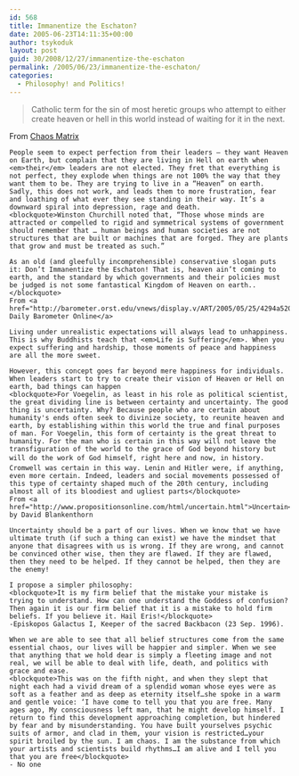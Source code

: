 ```yaml
---
id: 568
title: Immanentize the Eschaton?
date: 2005-06-23T14:11:35+00:00
author: tsykoduk
layout: post
guid: 30/2008/12/27/immanentize-the-eschaton
permalink: /2005/06/23/immanentize-the-eschaton/
categories:
  - Philosophy! and Politics!
---
```

<blockquote>Catholic term for the sin of most heretic groups who attempt to either create heaven or hell in this world instead of waiting for it in the next.</blockquote>
	From <a href="http://www.chaosmatrix.org/library/chaos/texts/ite.html">Chaos Matrix</a>

	People seem to expect perfection from their leaders – they want Heaven on Earth, but complain that they are living in Hell on earth when <em>their</em> leaders are not elected. They fret that everything is not perfect, they explode when things are not 100% the way that they want them to be. They are trying to live in a “Heaven” on earth. Sadly, this does not work, and leads them to more frustration, fear and loathing of what ever they see standing in their way. It’s a downward spiral into depression, rage and death.
	<blockquote>Winston Churchill noted that, “Those whose minds are attracted or compelled to rigid and symmetrical systems of government should remember that … human beings and human societies are not structures that are built or machines that are forged. They are plants that grow and must be treated as such.”

	As an old (and gleefully incomprehensible) conservative slogan puts it: Don’t Immanentize the Eschaton! That is, heaven ain’t coming to earth, and the standard by which governments and their policies must be judged is not some fantastical Kingdom of Heaven on earth..</blockquote>
	From <a href="http://barometer.orst.edu/vnews/display.v/ART/2005/05/25/4294a5209a99e">The Daily Barometer Online</a>

	Living under unrealistic expectations will always lead to unhappiness. This is why Buddhists teach that <em>Life is Suffering</em>. When you expect suffering and hardship, those moments of peace and happiness are all the more sweet.

	However, this concept goes far beyond mere happiness for individuals. When leaders start to try to create their vision of Heaven or Hell on earth, bad things can happen
	<blockquote>For Voegelin, as least in his role as political scientist, the great dividing line is between certainty and uncertainty. The good thing is uncertainty. Why? Because people who are certain about humanity's ends often seek to divinize society, to reunite heaven and earth, by establishing within this world the true and final purposes of man. For Voegelin, this form of certainty is the great threat to humanity. For the man who is certain in this way will not leave the transfiguration of the world to the grace of God beyond history but will do the work of God himself, right here and now, in history. Cromwell was certain in this way. Lenin and Hitler were, if anything, even more certain. Indeed, leaders and social movements possessed of this type of certainty shaped much of the 20th century, including almost all of its bloodiest and ugliest parts</blockquote>
	From <a href="http://www.propositionsonline.com/html/uncertain.html">Uncertain</a> by David Blankenthorn

	Uncertainty should be a part of our lives. When we know that we have ultimate truth (if such a thing can exist) we have the mindset that anyone that disagrees with us is wrong. If they are wrong, and cannot be convinced other wise, then they are flawed. If they are flawed, then they need to be helped. If they cannot be helped, then they are the enemy!

	I propose a simpler philosophy:
	<blockquote>It is my firm belief that the mistake your mistake is trying to understand. How can one understand the Goddess of confusion? Then again it is our firm belief that it is a mistake to hold firm beliefs. If you believe it. Hail Eris!</blockquote>
	-Episkopos Galactus I, Keeper of the sacred Backbacon (23 Sep. 1996).

	When we are able to see that all belief structures come from the same essential chaos, our lives will be happier and simpler. When we see that anything that we hold dear is simply a fleeting image and not real, we will be able to deal with life, death, and politics with grace and ease.
	<blockquote>This was on the fifth night, and when they slept that night each had a vivid dream of a splendid woman whose eyes were as soft as a feather and as deep as eternity itself…she spoke in a warm and gentle voice: ‘I have come to tell you that you are free. Many ages ago, My consciousness left man, that he might develop himself. I return to find this development approaching completion, but hindered by fear and by misunderstanding. You have built yourselves psychic suits of armor, and clad in them, your vision is restricted…your spirit broiled by the sun. I am chaos. I am the substance from which your artists and scientists build rhythms…I am alive and I tell you that you are free</blockquote>
	- No one